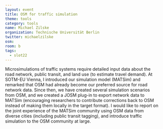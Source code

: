 ```yaml
---
layout: event
title: OSM for traffic simulation
theme: tools
category: tools
name: Michael Zilske
organization: Technische Universität Berlin
twitter: michaelzilske
osm:
room: b
tags:
  - slot22
---
```

Microsimulations of traffic systems require detailed input data about the road network, public transit, and land use (to estimate travel demand). At SOTM-EU Vienna, I introduced our simulation model (MATSim) and remarked that OSM had already become our preferred source for road network data. Since then, we have created several simulation scenarios from OSM, and we created a JOSM plug-in to export network data to MATSim (encouraging researchers to contribute corrections back to OSM instead of making them locally in the target format). I would like to report on the joint experience of the MATSim community using OSM data from diverse cities (including public transit tagging), and introduce traffic simulation to the OSM community at large.
